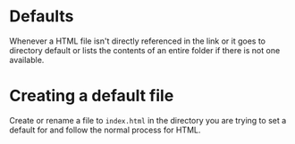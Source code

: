 # Defaults
Whenever a HTML file isn't directly referenced in the link or it goes to directory default or lists the contents of an entire folder if there is not one available.

# Creating a default file
Create or rename a file to `index.html` in the directory you are trying to set a default for and follow the normal process for HTML.
